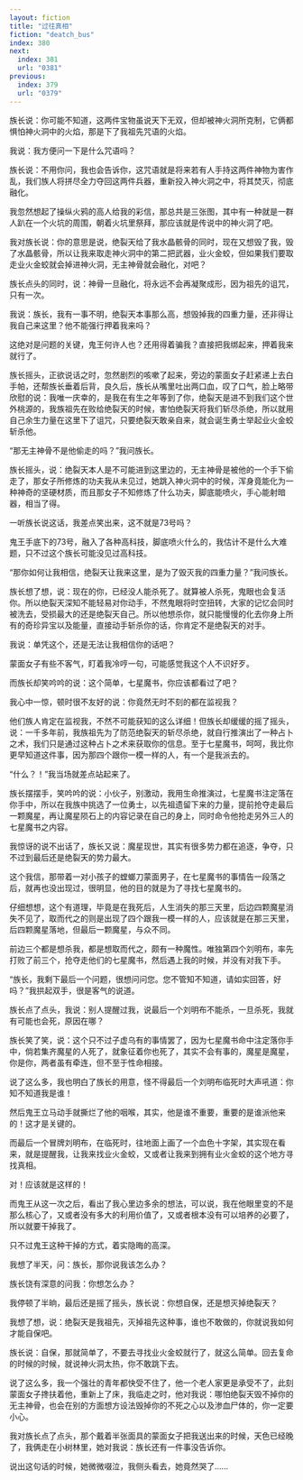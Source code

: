 ```yaml
---
layout: fiction
title: "过往真相"
fiction: "deatch_bus"
index: 380
next:
  index: 381
  url: "0381"
previous:
  index: 379
  url: "0379"
---
```

族长说：你可能不知道，这两件宝物虽说天下无双，但却被神火洞所克制，它俩都惧怕神火洞中的火焰，那是下了我祖先咒语的火焰。

我说：我方便问一下是什么咒语吗？

族长说：不用你问，我也会告诉你，这咒语就是将来若有人手持这两件神物为害作乱，我们族人将拼尽全力夺回这两件兵器，重新投入神火洞之中，将其焚灭，彻底融化。

我忽然想起了操纵火鸦的高人给我的彩信，那总共是三张图，其中有一种就是一群人趴在一个火坑的周围，朝着火坑里祭拜，那应该就是传说中的神火洞了吧。

我对族长说：你的意思是说，绝裂天给了我水晶骸骨的同时，现在又想毁了我，毁了水晶骸骨，所以让我来取走神火洞中的第二把武器，业火金蛟，但如果我们要取走业火金蛟就会掉进神火洞，无主神骨就会融化，对吧？

族长点头的同时，说：神骨一旦融化，将永远不会再凝聚成形，因为祖先的诅咒，只有一次。

我说：族长，我有一事不明，绝裂天本事那么高，想毁掉我的四重力量，还非得让我自己来这里？他不能强行押着我来吗？

这绝对是问题的关键，鬼王何许人也？还用得着骗我？直接把我绑起来，押着我来就行了。

族长摇头，正欲说话之时，忽然剧烈的咳嗽了起来，旁边的蒙面女子赶紧递上去白手帕，还帮族长垂着后背，良久后，族长从嘴里吐出两口血，叹了口气，脸上略带欣慰的说：我唯一庆幸的，是我在有生之年等到了你，绝裂天是进不到我们这个世外桃源的，我族祖先在败给绝裂天的时候，害怕绝裂天将我们斩尽杀绝，所以就用自己余生力量在这里下了诅咒，只要绝裂天敢亲自来，就会诞生勇士举起业火金蛟斩杀他。

“那无主神骨不是他偷走的吗？”我问族长。

族长摇头，说：绝裂天本人是不可能进到这里边的，无主神骨是被他的一个手下偷走了，那女子所修炼的功夫我从未见过，她跳入神火洞中的时候，浑身竟能化为一种神奇的坚硬材质，而且那女子不知修炼了什么功夫，脚底能喷火，手心能射暗器，相当了得。

一听族长说这话，我差点笑出来，这不就是73号吗？

鬼王手底下的73号，融入了各种高科技，脚底喷火什么的，我估计不是什么大难题，只不过这个族长可能没见过高科技。

“那你如何让我相信，绝裂天让我来这里，是为了毁灭我的四重力量？”我问族长。

族长想了想，说：现在的你，已经没人能杀死了。就算被人杀死，鬼眼也会复活你。所以绝裂天深知不能轻易对你动手，不然鬼眼将时空扭转，大家的记忆会同时被洗去，受损最大的还是绝裂天自己。所以他想杀你，就只能慢慢的化去你身上所有的奇珍异宝以及能量，直接动手斩杀你的话，你肯定不是绝裂天的对手。

我说：单凭这个，还是无法让我相信你的话吧？

蒙面女子有些不客气，盯着我冷哼一句，可能感觉我这个人不识好歹。

而族长却笑吟吟的说：这个简单，七星魔书，你应该都看过了吧？

我心中一惊，顿时很不友好的说：你竟然无时不刻的都在监视我？

他们族人肯定在监视我，不然不可能获知的这么详细！但族长却缓缓的摇了摇头，说：一千多年前，我族祖先为了防范绝裂天的斩尽杀绝，就自行推演出了一种占卜之术，我们只是通过这种占卜之术来获取你的信息。至于七星魔书，呵呵，我比你更早知道这件事，因为那四个跟你一模一样的人，有一个是我派去的。

“什么？！”我当场就差点站起来了。

族长摆摆手，笑吟吟的说：小伙子，别激动，我用生命推演过，七星魔书注定落在你手中，所以在我族中挑选了一位勇士，以先祖遗留下来的力量，提前抢夺走最后一颗魔星，再让魔星陨石上的内容记录在自己的身上，同时命令他抢走另外三人的七星魔书之内容。

我惊讶的说不出话了，族长又说：魔星现世，其实有很多势力都在追逐，争夺，只不过到最后还是绝裂天的势力最大。

这个我信，那带着一对小孩子的螳螂刀蒙面男子，在七星魔书的事情告一段落之后，就再也没出现过，很明显，他的目的就是为了寻找七星魔书的。

仔细想想，这个有道理，毕竟是在我死后，人生消失的那三天里，后边四颗魔星消失不见了，取而代之的则是出现了四个跟我一模一样的人，应该就是在那三天里，后四颗魔星落地，但最后一颗魔星，与众不同。

前边三个都是想杀我，都是想取而代之，颇有一种魔性。唯独第四个刘明布，率先打败了前三个，抢夺走他们的七星魔书，然后遇上我的时候，并没有对我下手。

“族长，我剩下最后一个问题，很想问问您。您不管知不知道，请如实回答，好吗？”我拱起双手，很是客气的说道。

族长点了点头，我说：别人提醒过我，说最后一个刘明布不能杀，一旦杀死，我就有可能也会死，原因在哪？

族长笑了笑，说：这个只不过子虚乌有的事情罢了，因为七星魔书命中注定落你手中，倘若集齐魔星的人死了，就象征着你也死了，其实不会有事的，魔星是魔星，你是你，两者虽有牵连，但不至于性命相接。

说了这么多，我也明白了族长的用意，怪不得最后一个刘明布临死时大声吼道：你知不知道我是谁！

然后鬼王立马动手就撕烂了他的咽喉，其实，他是谁不重要，重要的是谁派他来的！这才是关键的。

而最后一个冒牌刘明布，在临死时，往地面上画了一个血色十字架，其实现在看来，就是提醒我，让我来找业火金蛟，又或者让我来到拥有业火金蛟的这个地方寻找真相。

对！应该就是这样的！

而鬼王从这一次之后，看出了我心里边多余的想法，可以说，我在他眼里变的不是那么核心了，又或者没有多大的利用价值了，又或者根本没有可以培养的必要了，所以就要干掉我了。

只不过鬼王这种干掉的方式，着实隐晦的高深。

我想了半天，问：族长，那你说我该怎么办？

族长饶有深意的问我：你想怎么办？

我停顿了半晌，最后还是摇了摇头，族长说：你想自保，还是想灭掉绝裂天？

我想了想，说：绝裂天是我祖先，灭掉祖先这种事，谁也不敢做的，你就说我如何才能自保吧。

族长说：自保，那就简单了，不要去寻找业火金蛟就行了，就这么简单。回去复命的时候的时候，就说神火洞太热，你不敢跳下去。

说了这么多，我一个强壮的青年都快受不住了，他一个老人家更是承受不了，此刻蒙面女子搀扶着他，重新上了床，我临走之时，他对我说：哪怕绝裂天毁不掉你的无主神骨，也会在别的方面想方设法毁掉你的不死之心以及渗血尸体的，你一定要小心。

我对族长点了点头，那个戴着半张面具的蒙面女子把我送出来的时候，天色已经晚了，我俩走在小树林里，她对我说：族长还有一件事没告诉你。

说出这句话的时候，她微微啜泣，我侧头看去，她竟然哭了……